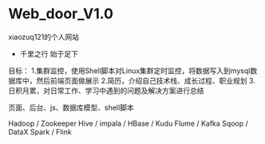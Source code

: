 # Web_door_V1.0
xiaozuq121的个人网站
- 千里之行 始于足下 

目标：
  1.集群监控，使用Shell脚本对Linux集群定时监控，将数据写入到mysql数据库中，然后前端页面做展示
  2.简历，介绍自己技术栈、成长过程、职业规划
  3.日积月累，对日常工作、学习中遇到的问题及解决方案进行总结
  
页面、后台、js、数据库模型、shell脚本

Hadoop / Zookeeper
Hive / impala / HBase / Kudu 
Flume / Kafka 
Sqoop / DataX
Spark / Flink 
